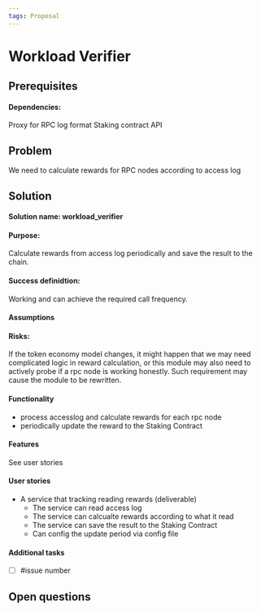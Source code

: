 ```yaml
---
tags: Proposal
---
```


# Workload Verifier

## Prerequisites
#### Dependencies: 
Proxy for RPC log format
Staking contract API

## Problem

We need to calculate rewards for RPC nodes according to access log

## Solution

#### Solution name: workload_verifier
#### Purpose: 
Calculate rewards from access log periodically and save the result to the chain.

#### Success definidtion: 
Working and can achieve the required call frequency.
#### Assumptions
#### Risks: 
If the token economy model changes, it might happen that we may need complicated logic in reward calculation, or this module may also need to actively probe if a rpc node is working honestly. Such requirement may cause the module to be rewritten.
#### Functionality
- process accesslog and calculate rewards for each rpc node
- periodically update the reward to the Staking Contract
#### Features
See user stories
#### User stories
- A service that tracking reading rewards (deliverable)
  - The service can read access log
  - The service can calcualte rewards according to what it read
  - The service can save the result to the Staking Contract
  - Can config the update period via config file
#### Additional tasks
- [ ] #issue number

## Open questions
